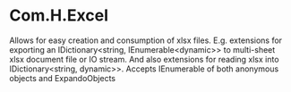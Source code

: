 # Com.H.Excel
Allows for easy creation and consumption of xlsx files. E.g. extensions for exporting an IDictionary&lt;string, IEnumerable&lt;dynamic&gt;&gt; to multi-sheet xlsx document file or IO stream. And also extensions for reading xlsx into IDictionary&lt;string, dynamic&gt;&gt;.
Accepts IEnumerable of both anonymous objects and ExpandoObjects
